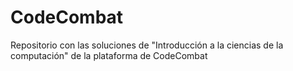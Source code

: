 # CodeCombat
Repositorio con las soluciones de "Introducción a la ciencias de la computación" de la plataforma de CodeCombat
